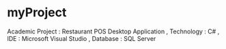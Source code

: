 # myProject
Academic Project : Restaurant POS Desktop Application , 
Technology : C#   ,
  IDE : Microsoft Visual Studio ,
  Database : SQL Server
